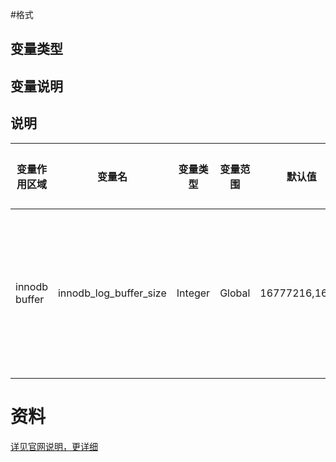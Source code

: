 #格式
## 变量类型
## 变量说明
## 说明


|变量作用区域|变量名|变量类型|变量范围|默认值|变量说明|
|---|---|---|---|---|---|
|innodb buffer|innodb_log_buffer_size|Integer|Global|16777216,16MB|缓冲池日志文件缓冲大小|


# 资料
[详见官网说明，更详细](https://dev.mysql.com/doc/refman/8.0/en/innodb-parameters.html#sysvar_innodb_log_buffer_size)